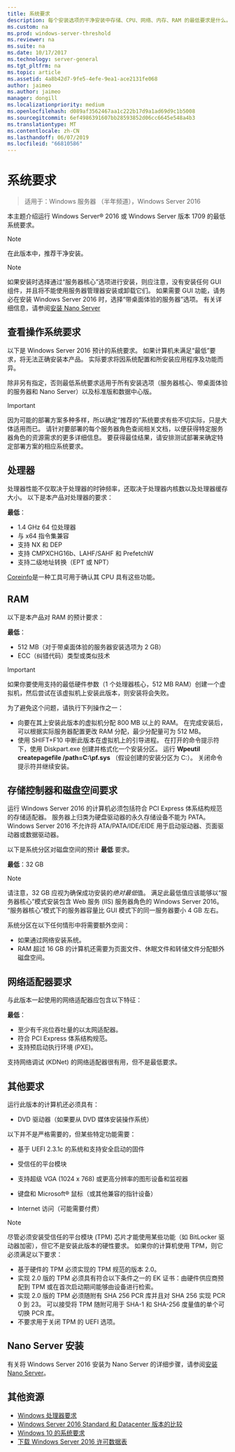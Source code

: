```yaml
---
title: 系统要求
description: 每个安装选项的干净安装中存储、CPU、网络、内存、RAM 的最低要求是什么。
ms.custom: na
ms.prod: windows-server-threshold
ms.reviewer: na
ms.suite: na
ms.date: 10/17/2017
ms.technology: server-general
ms.tgt_pltfrm: na
ms.topic: article
ms.assetid: 4a8b42d7-9fe5-4efe-9ea1-ace2131fe068
author: jaimeo
ms.author: jaimeo
manager: dongill
ms.localizationpriority: medium
ms.openlocfilehash: d089af3562467aa1c222b17d9a1ad69d9c1b5008
ms.sourcegitcommit: 6ef4986391607bb28593852d06cc6645e548a4b3
ms.translationtype: MT
ms.contentlocale: zh-CN
ms.lasthandoff: 06/07/2019
ms.locfileid: "66810586"
---
```

# <a name="system-requirements"></a>系统要求

>适用于：Windows 服务器 （半年频道），Windows Server 2016 

本主题介绍运行 Windows Server&reg; 2016 或 Windows Server 版本 1709 的最低系统要求。

> [!NOTE]  
> 在此版本中，推荐干净安装。  

> [!NOTE]  
> 如果安装时选择通过“服务器核心”选项进行安装，则应注意，没有安装任何 GUI 组件，并且将不能使用服务器管理器安装或卸载它们。 如果需要 GUI 功能，请务必在安装 Windows Server 2016 时，选择“带桌面体验的服务器”选项。 有关详细信息，请参阅[安装 Nano Server](Getting-Started-with-Nano-Server.md)  


## <a name="review-system-requirements"></a>查看操作系统要求  
以下是 Windows Server 2016 预计的系统要求。 如果计算机未满足“最低”要求，将无法正确安装本产品。 实际要求将因系统配置和所安装应用程序及功能而异。

除非另有指定，否则最低系统要求适用于所有安装选项（服务器核心、带桌面体验的服务器和 Nano Server）以及标准版和数据中心版。  

> [!IMPORTANT]  
> 因为可能的部署方案多种多样，所以确定“推荐的”系统要求有些不切实际，只是大体适用而已。 请针对要部署的每个服务器角色查阅相关文档，以便获得特定服务器角色的资源需求的更多详细信息。 要获得最佳结果，请安排测试部署来确定特定部署方案的相应系统要求。  


## <a name="processor"></a>处理器  
处理器性能不仅取决于处理器的时钟频率，还取决于处理器内核数以及处理器缓存大小。 以下是本产品对处理器的要求：  

**最低**：  
- 1.4 GHz 64 位处理器  
- 与 x64 指令集兼容  
- 支持 NX 和 DEP  
- 支持 CMPXCHG16b、LAHF/SAHF 和 PrefetchW  
- 支持二级地址转换（EPT 或 NPT）  

[Coreinfo](https://technet.microsoft.com/sysinternals/cc835722.aspx)是一种工具可用于确认其 CPU 具有这些功能。

## <a name="ram"></a>RAM  
以下是本产品对 RAM 的预计要求：  

**最低**：  
- 512 MB（对于带桌面体验的服务器安装选项为 2 GB）
- ECC（纠错代码）类型或类似技术  

> [!IMPORTANT]  
> 如果你要使用支持的最低硬件参数（1 个处理器核心，512 MB RAM）创建一个虚拟机，然后尝试在该虚拟机上安装此版本，则安装将会失败。  
>   
> 为了避免这个问题，请执行下列操作之一：  
>   
> -   向要在其上安装此版本的虚拟机分配 800 MB 以上的 RAM。 在完成安装后，可以根据实际服务器配置更改 RAM 分配，最少分配量可为 512 MB。  
> -   使用 SHIFT+F10 中断此版本在虚拟机上的引导进程。 在打开的命令提示符下，使用 Diskpart.exe 创建并格式化一个安装分区。 运行 **Wpeutil createpagefile /path=C:\pf.sys** （假设创建的安装分区为 C:）。 关闭命令提示符并继续安装。  

## <a name="storage-controller-and-disk-space-requirements"></a>存储控制器和磁盘空间要求  
运行 Windows Server 2016 的计算机必须包括符合 PCI Express 体系结构规范的存储适配器。 服务器上归类为硬盘驱动器的永久存储设备不能为 PATA。 Windows Server 2016 不允许将 ATA/PATA/IDE/EIDE 用于启动驱动器、页面驱动器或数据驱动器。  

以下是系统分区对磁盘空间的预计 **最低** 要求。  

**最低**：32 GB  

> [!NOTE]
> 请注意，32 GB 应视为确保成功安装的*绝对最低*值。 满足此最低值应该能够以“服务器核心”模式安装包含 Web 服务 (IIS) 服务器角色的 Windows Server 2016。 “服务器核心”模式下的服务器容量比 GUI 模式下的同一服务器要小 4 GB 左右。 
> 
> 系统分区在以下任何情形中将需要额外空间：  
> 
> -   如果通过网络安装系统。  
> -   RAM 超过 16 GB 的计算机还需要为页面文件、休眠文件和转储文件分配额外磁盘空间。  

## <a name="network-adapter-requirements"></a>网络适配器要求  

与此版本一起使用的网络适配器应包含以下特征：  

**最低**：  
- 至少有千兆位吞吐量的以太网适配器。  
- 符合 PCI Express 体系结构规范。  
- 支持预启动执行环境 (PXE)。  

支持网络调试 (KDNet) 的网络适配器很有用，但不是最低要求。   

## <a name="other-requirements"></a>其他要求  
运行此版本的计算机还必须具有：  


-   DVD 驱动器（如果要从 DVD 媒体安装操作系统）  

以下并不是严格需要的，但某些特定功能需要：  

- 基于 UEFI 2.3.1c 的系统和支持安全启动的固件  
- 受信任的平台模块  

-   支持超级 VGA (1024 x 768) 或更高分辨率的图形设备和监视器  

-   键盘和 Microsoft&reg; 鼠标（或其他兼容的指针设备）  

-   Internet 访问（可能需要付费）  

> [!NOTE]  
> 尽管必须安装受信任的平台模块 (TPM) 芯片才能使用某些功能（如 BitLocker 驱动器加密），但它不是安装此版本的硬性要求。 如果你的计算机使用 TPM，则它必须满足以下要求：  
>  
> - 基于硬件的 TPM 必须实现的 TPM 规范的版本 2.0。  
> - 实现 2.0 版的 TPM 必须具有符合以下条件之一的 EK 证书：由硬件供应商预配到 TPM 或在首次启动期间能够由设备进行检索。  
> - 实现 2.0 版的 TPM 必须随附有 SHA 256 PCR 库并且对 SHA 256 实现 PCR 0 到 23。 可以接受将 TPM 随附可用于 SHA-1 和 SHA-256 度量值的单个可切换 PCR 库。  
> - 不要求用于关闭 TPM 的 UEFI 选项。  

## <a name="installation-of-nano-server"></a>Nano Server 安装  
有关将 Windows Server 2016 安装为 Nano Server 的详细步骤，请参阅[安装 Nano Server](Getting-Started-with-Nano-Server.md)。

## <a name="additional-resources"></a>其他资源
- [Windows 处理器要求](https://docs.microsoft.com/windows-hardware/design/minimum/windows-processor-requirements)
- [Windows Server 2016 Standard 和 Datacenter 版本的比较](https://docs.microsoft.com/windows-server/get-started/2016-edition-comparison)
- [Windows 10 的系统要求](https://www.microsoft.com/windows/windows-10-specifications#system-specifications)
- [下载 Windows Server 2016 许可数据表](http://download.microsoft.com/download/7/2/9/7290EA05-DC56-4BED-9400-138C5701F174/WS2016LicensingDatasheet.pdf)
